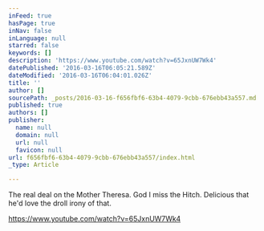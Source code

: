```yaml
---
inFeed: true
hasPage: true
inNav: false
inLanguage: null
starred: false
keywords: []
description: 'https://www.youtube.com/watch?v=65JxnUW7Wk4'
datePublished: '2016-03-16T06:05:21.589Z'
dateModified: '2016-03-16T06:04:01.026Z'
title: ''
author: []
sourcePath: _posts/2016-03-16-f656fbf6-63b4-4079-9cbb-676ebb43a557.md
published: true
authors: []
publisher:
  name: null
  domain: null
  url: null
  favicon: null
url: f656fbf6-63b4-4079-9cbb-676ebb43a557/index.html
_type: Article

---
```

The real deal on the Mother Theresa. God I miss the Hitch. Delicious that he'd love the droll irony of that. 

https://www.youtube.com/watch?v=65JxnUW7Wk4